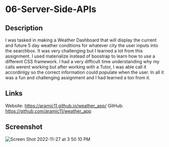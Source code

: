 # 06-Server-Side-APIs

## Description
I was tasked in making a Weather Dashboard that will display the current and future 5 day weather conditions for whatever city the user inputs into the searchbox. It was very challenging but I learned a lot from this assignment. I used materialize instead of boostrap to learn how to use a different CSS framework. I had a very difficult time understanding why my calls werent working but after working with a Tutor, I was able call it accordinlgy so the correct information could populate when the user. In all it was a fun and challenging assignment and I had learned a ton from it.
## Links
Website: https://aramic11.github.io/weather_app/
GitHub: https://github.com/aramic11/weather_app
## Screenshot
![Screen Shot 2022-11-27 at 3 50 10 PM](https://user-images.githubusercontent.com/113563367/204159860-b638da15-4054-4892-96e2-9d6f707fc927.png)
